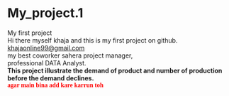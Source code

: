# My_project.1
My first project 
<br>
Hi there myself khaja and this is my first project on github.
<br>
khajaonline99@gmail.com
<br>
my best coworker sahera project manager,
<br>
professional DATA Analyst.
<br>
<strong>This project illustrate the demand of product and number of production before the demand declines.
<br>
<span style="color: red; font-family: cursive;">agar main bina add kare karrun toh <span>


